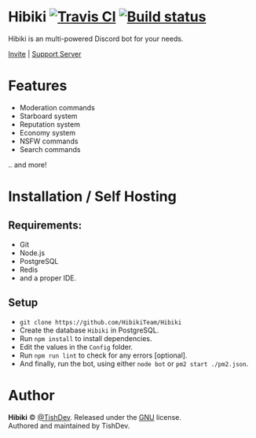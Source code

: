 # Hibiki [![Travis CI](https://api.travis-ci.org/HibikiTeam/Hibiki.svg?branch=master)](https://travis-ci.org/HibikiTeam/Hibiki) [![Build status](https://ci.appveyor.com/api/projects/status/br7flwfc15hplsyl?svg=true)](https://ci.appveyor.com/project/TishGithub/Hibiki)

Hibiki is an multi-powered Discord bot for your needs.

[Invite](https://discordapp.com/oauth2/authorize?client_id=454954755756654602&scope=bot) | [Support Server](https://discord.gg/c7whDPq)

# Features

- Moderation commands
- Starboard system
- Reputation system
- Economy system
- NSFW commands
- Search commands

.. and more!

# Installation / Self Hosting

## Requirements:

- Git
- Node.js
- PostgreSQL
- Redis
- and a proper IDE.

## Setup

- `git clone https://github.com/HibikiTeam/Hibiki`
- Create the database `Hibiki` in PostgreSQL.
- Run `npm install` to install dependencies.
- Edit the values in the `Config` folder.
- Run `npm run lint` to check for any errors [optional].
- And finally, run the bot, using either `node bot` or `pm2 start ./pm2.json`.

# Author
**Hibiki** © [@TishDev](https://github.com/TishDev). Released under the [GNU](https://github.com/HibikiTeam/Hibiki/blob/master/LICENSE) license.<br>
Authored and maintained by TishDev. 
